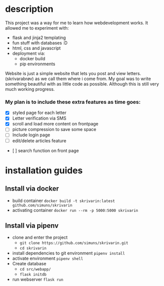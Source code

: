 # description
This project was a way for me to learn how webdevelopment works. It allowed me to experiment with:
* flask and jinja2 templating
* fun stuff with databases :D
* html, css and javascript
* deployment via:
    * docker build
    * pip environments

Website is just a simple website that lets you post and view letters.(skrivarabrøv) as we call them where i come from.
My goal was to write something beautiful with as little code as possible. Although this is still very much working progress.


### My plan is to include these extra features as time goes:
- [x] styled page for each letter
- [x] Letter verification via SMS
- [X] scroll and load more content on frontpage
- [ ] picture compression to save some space
- [ ] Include login page
- [ ] edit/delete articles feature
- [ ] search function on front page

# installation guides
## Install via docker

* build container `docker build -t skrivarin:latest github.com/simuns/skrivarin`
* activating container `docker run --rm -p 5000:5000 skrivarin`

## Install via pipenv

* clone and enter the project 
    * `git clone https://github.com/simuns/skrivarin.git`
    * `cd skrivarin`
* install dependencies to git environment `pipenv install`
* activate environment `pipenv shell`
* Create database
    * `cd src/webapp/`
    * `flask initdb`
* run webserver `flask run`